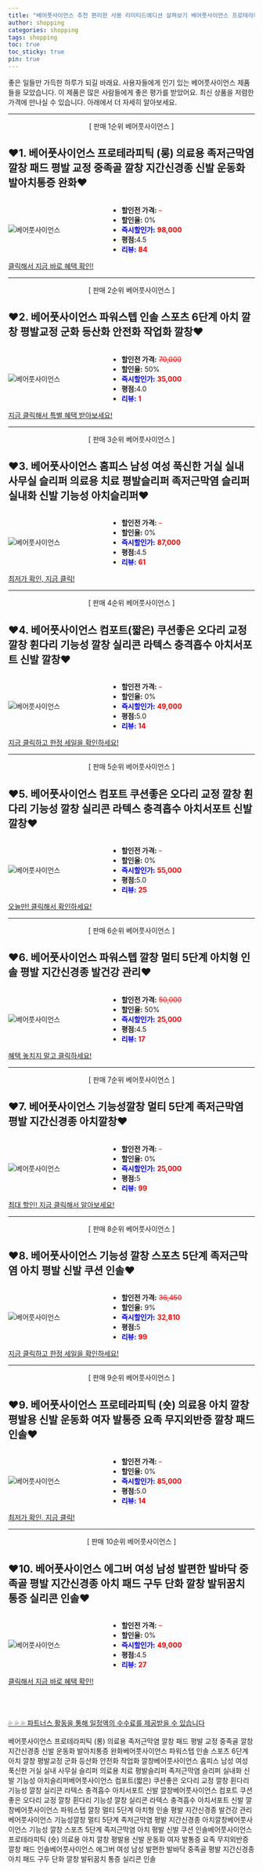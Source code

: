 ```yaml
---
title: "베어풋사이언스 추천 편리한 사용 리미티드에디션 살펴보기 베어풋사이언스 프로테라피틱 (롱) 의료용 족저근막염"
author: shopping
categories: shopping
tags: shopping
toc: true
toc_sticky: true
pin: true
---
```

좋은 일들만 가득한 하루가 되길 바래요. 사용자들에게 인기 있는 베어풋사이언스 제품들을 모았습니다. 이 제품은 많은 사람들에게 좋은 평가를 받았어요. 최신 상품을 저렴한 가격에 만나실 수 있습니다. 아래에서 더 자세히 알아보세요.

---
<p class="toplist" style="margin: 0 auto; display: block; width: fit-content;">[ 판매 1순위 베어풋사이언스 ]</p>

<h2><strong>❤️1. 베어풋사이언스 프로테라피틱 (롱) 의료용 족저근막염 깔창 패드 평발 교정 중족골 깔창 지간신경종 신발 운동화 발아치통증 완화❤️</strong></h2>

<div style="display: flex; align-items: center;">
    <div style="flex: 0.4;">
        <img src="https://thumbnail7.coupangcdn.com/thumbnails/remote/230x230ex/image/vendor_inventory/7c67/29f867f8e35bfc09ee3708341f7ce3690e924a1bbd75288a753e181adb8e.jpg" alt="베어풋사이언스" style="max-width: 100%;">
    </div>
    <div style="flex: 0.6; margin-left: 10px;">
        <ul>
            <li><strong>할인전 가격:</strong> <del style="color: red;">-</del></li>
            <li><strong>할인율:</strong> 0%</li>
            <li><span style='color:blue'><strong>즉시할인가:</strong></span> <span style='color:red'><strong>98,000</strong></span></li>
            <li><strong>평점:</strong>4.5</li>
            <li><span style='color:blue'><strong>리뷰:</strong></span> <span style='color:red'><strong>84</strong></span></li>
        </ul>
    </div>
</div>
<div class="center">
    <a href="https://selin100587001.github.io?lptag=AF9450613&subid=githubio&pageKey=6410663708&traceid=V0-153&itemId=13746688976&vendorItemId=88376274012" class="myButton">
        클릭해서 지금 바로 혜택 확인!
    </a>
</div>


---
<p class="toplist" style="margin: 0 auto; display: block; width: fit-content;">[ 판매 2순위 베어풋사이언스 ]</p>

<h2><strong>❤️2. 베어풋사이언스 파워스텝 인솔 스포츠 6단계 아치 깔창 평발교정 군화 등산화 안전화 작업화 깔창❤️</strong></h2>

<div style="display: flex; align-items: center;">
    <div style="flex: 0.4;">
        <img src="https://thumbnail8.coupangcdn.com/thumbnails/remote/230x230ex/image/vendor_inventory/be91/ad597cfddff06324c3f1d55c1a0b4bdb368754155027b69f8efe6066e530.jpg" alt="베어풋사이언스" style="max-width: 100%;">
    </div>
    <div style="flex: 0.6; margin-left: 10px;">
        <ul>
            <li><strong>할인전 가격:</strong> <del style="color: red;">70,000</del></li>
            <li><strong>할인율:</strong> 50%</li>
            <li><span style='color:blue'><strong>즉시할인가:</strong></span> <span style='color:red'><strong>35,000</strong></span></li>
            <li><strong>평점:</strong>4.0</li>
            <li><span style='color:blue'><strong>리뷰:</strong></span> <span style='color:red'><strong>1</strong></span></li>
        </ul>
    </div>
</div>
<div class="center">
    <a href="https://selin100587001.github.io?lptag=AF9450613&subid=githubio&pageKey=7425408236&traceid=V0-153&itemId=19273072914&vendorItemId=88376328924" class="myButton">
        지금 클릭해서 특별 혜택 받아보세요!
    </a>
</div>


---
<p class="toplist" style="margin: 0 auto; display: block; width: fit-content;">[ 판매 3순위 베어풋사이언스 ]</p>

<h2><strong>❤️3. 베어풋사이언스 홈피스 남성 여성 푹신한 거실 실내 사무실 슬리퍼 의료용 치료 평발슬리퍼 족저근막염 슬리퍼 실내화 신발 기능성 아치슬리퍼❤️</strong></h2>

<div style="display: flex; align-items: center;">
    <div style="flex: 0.4;">
        <img src="https://thumbnail10.coupangcdn.com/thumbnails/remote/230x230ex/image/vendor_inventory/add1/465d5940c71d1afd4b1214b296866c4d600f0101a973895e633019cab0b5.jpg" alt="베어풋사이언스" style="max-width: 100%;">
    </div>
    <div style="flex: 0.6; margin-left: 10px;">
        <ul>
            <li><strong>할인전 가격:</strong> <del style="color: red;">-</del></li>
            <li><strong>할인율:</strong> 0%</li>
            <li><span style='color:blue'><strong>즉시할인가:</strong></span> <span style='color:red'><strong>87,000</strong></span></li>
            <li><strong>평점:</strong>4.5</li>
            <li><span style='color:blue'><strong>리뷰:</strong></span> <span style='color:red'><strong>61</strong></span></li>
        </ul>
    </div>
</div>
<div class="center">
    <a href="https://selin100587001.github.io?lptag=AF9450613&subid=githubio&pageKey=6410819934&traceid=V0-153&itemId=13747440814&vendorItemId=88376320038" class="myButton">
        최저가 확인, 지금 클릭!
    </a>
</div>


---
<p class="toplist" style="margin: 0 auto; display: block; width: fit-content;">[ 판매 4순위 베어풋사이언스 ]</p>

<h2><strong>❤️4. 베어풋사이언스 컴포트(짧은) 쿠션좋은 오다리 교정 깔창 휜다리 기능성 깔창 실리콘 라텍스 충격흡수 아치서포트 신발 깔창❤️</strong></h2>

<div style="display: flex; align-items: center;">
    <div style="flex: 0.4;">
        <img src="https://thumbnail10.coupangcdn.com/thumbnails/remote/230x230ex/image/vendor_inventory/228f/982b7b483e304bcbbee406d567fb12deed03579f9a46c4d29adca97d5390.jpg" alt="베어풋사이언스" style="max-width: 100%;">
    </div>
    <div style="flex: 0.6; margin-left: 10px;">
        <ul>
            <li><strong>할인전 가격:</strong> <del style="color: red;">-</del></li>
            <li><strong>할인율:</strong> 0%</li>
            <li><span style='color:blue'><strong>즉시할인가:</strong></span> <span style='color:red'><strong>49,000</strong></span></li>
            <li><strong>평점:</strong>5.0</li>
            <li><span style='color:blue'><strong>리뷰:</strong></span> <span style='color:red'><strong>14</strong></span></li>
        </ul>
    </div>
</div>
<div class="center">
    <a href="https://selin100587001.github.io?lptag=AF9450613&subid=githubio&pageKey=6453324329&traceid=V0-153&itemId=14017992415&vendorItemId=88376318058" class="myButton">
        지금 클릭하고 한정 세일을 확인하세요!
    </a>
</div>


---
<p class="toplist" style="margin: 0 auto; display: block; width: fit-content;">[ 판매 5순위 베어풋사이언스 ]</p>

<h2><strong>❤️5. 베어풋사이언스 컴포트 쿠션좋은 오다리 교정 깔창 휜다리 기능성 깔창 실리콘 라텍스 충격흡수 아치서포트 신발 깔창❤️</strong></h2>

<div style="display: flex; align-items: center;">
    <div style="flex: 0.4;">
        <img src="https://thumbnail10.coupangcdn.com/thumbnails/remote/230x230ex/image/vendor_inventory/4f51/9eea88e2a57e80a44b259eed2844e9a6453cb8b1313d9425f86ca2ed85cb.jpg" alt="베어풋사이언스" style="max-width: 100%;">
    </div>
    <div style="flex: 0.6; margin-left: 10px;">
        <ul>
            <li><strong>할인전 가격:</strong> <del style="color: red;">-</del></li>
            <li><strong>할인율:</strong> 0%</li>
            <li><span style='color:blue'><strong>즉시할인가:</strong></span> <span style='color:red'><strong>55,000</strong></span></li>
            <li><strong>평점:</strong>5.0</li>
            <li><span style='color:blue'><strong>리뷰:</strong></span> <span style='color:red'><strong>25</strong></span></li>
        </ul>
    </div>
</div>
<div class="center">
    <a href="https://selin100587001.github.io?lptag=AF9450613&subid=githubio&pageKey=5334928612&traceid=V0-153&itemId=7798634321&vendorItemId=88376307670" class="myButton">
        오늘만! 클릭해서 확인하세요!
    </a>
</div>


---
<p class="toplist" style="margin: 0 auto; display: block; width: fit-content;">[ 판매 6순위 베어풋사이언스 ]</p>

<h2><strong>❤️6. 베어풋사이언스 파워스텝 깔창 멀티 5단계 아치형 인솔 평발 지간신경종 발건강 관리❤️</strong></h2>

<div style="display: flex; align-items: center;">
    <div style="flex: 0.4;">
        <img src="https://thumbnail6.coupangcdn.com/thumbnails/remote/230x230ex/image/vendor_inventory/b2b9/e10a0d743620129664ebc3f0d7977a8b07ab1488ee9387f11d0f945fe441.jpg" alt="베어풋사이언스" style="max-width: 100%;">
    </div>
    <div style="flex: 0.6; margin-left: 10px;">
        <ul>
            <li><strong>할인전 가격:</strong> <del style="color: red;">50,000</del></li>
            <li><strong>할인율:</strong> 50%</li>
            <li><span style='color:blue'><strong>즉시할인가:</strong></span> <span style='color:red'><strong>25,000</strong></span></li>
            <li><strong>평점:</strong>4.5</li>
            <li><span style='color:blue'><strong>리뷰:</strong></span> <span style='color:red'><strong>17</strong></span></li>
        </ul>
    </div>
</div>
<div class="center">
    <a href="https://selin100587001.github.io?lptag=AF9450613&subid=githubio&pageKey=7425384752&traceid=V0-153&itemId=19272975359&vendorItemId=88376311079" class="myButton">
        혜택 놓치지 말고 클릭하세요!
    </a>
</div>


---
<p class="toplist" style="margin: 0 auto; display: block; width: fit-content;">[ 판매 7순위 베어풋사이언스 ]</p>

<h2><strong>❤️7. 베어풋사이언스 기능성깔창 멀티 5단계 족저근막염 평발 지간신경종 아치깔창❤️</strong></h2>

<div style="display: flex; align-items: center;">
    <div style="flex: 0.4;">
        <img src="https://thumbnail6.coupangcdn.com/thumbnails/remote/230x230ex/image/vendor_inventory/9f5a/bb551e6aef00b094fbb9811166f33eab04160dbb7b33bd560a7f438b0074.jpg" alt="베어풋사이언스" style="max-width: 100%;">
    </div>
    <div style="flex: 0.6; margin-left: 10px;">
        <ul>
            <li><strong>할인전 가격:</strong> <del style="color: red;">-</del></li>
            <li><strong>할인율:</strong> 0%</li>
            <li><span style='color:blue'><strong>즉시할인가:</strong></span> <span style='color:red'><strong>25,000</strong></span></li>
            <li><strong>평점:</strong>5</li>
            <li><span style='color:blue'><strong>리뷰:</strong></span> <span style='color:red'><strong>99</strong></span></li>
        </ul>
    </div>
</div>
<div class="center">
    <a href="https://selin100587001.github.io?lptag=AF9450613&subid=githubio&pageKey=8204405702&traceid=V0-153&itemId=23528875938&vendorItemId=90555193628" class="myButton">
        최대 할인! 지금 클릭해서 알아보세요!
    </a>
</div>


---
<p class="toplist" style="margin: 0 auto; display: block; width: fit-content;">[ 판매 8순위 베어풋사이언스 ]</p>

<h2><strong>❤️8. 베어풋사이언스 기능성 깔창 스포츠 5단계 족저근막염 아치 평발 신발 쿠션 인솔❤️</strong></h2>

<div style="display: flex; align-items: center;">
    <div style="flex: 0.4;">
        <img src="https://thumbnail6.coupangcdn.com/thumbnails/remote/230x230ex/image/vendor_inventory/3ced/cd7419b0a84138e630cabb02187cc634c332eba5385c29f4d851a1fbc97b.jpg" alt="베어풋사이언스" style="max-width: 100%;">
    </div>
    <div style="flex: 0.6; margin-left: 10px;">
        <ul>
            <li><strong>할인전 가격:</strong> <del style="color: red;">36,450</del></li>
            <li><strong>할인율:</strong> 9%</li>
            <li><span style='color:blue'><strong>즉시할인가:</strong></span> <span style='color:red'><strong>32,810</strong></span></li>
            <li><strong>평점:</strong>5</li>
            <li><span style='color:blue'><strong>리뷰:</strong></span> <span style='color:red'><strong>99</strong></span></li>
        </ul>
    </div>
</div>
<div class="center">
    <a href="https://selin100587001.github.io?lptag=AF9450613&subid=githubio&pageKey=8177148626&traceid=V0-153&itemId=23370889810&vendorItemId=90401074233" class="myButton">
        지금 클릭하고 한정 세일을 확인하세요!
    </a>
</div>


---
<p class="toplist" style="margin: 0 auto; display: block; width: fit-content;">[ 판매 9순위 베어풋사이언스 ]</p>

<h2><strong>❤️9. 베어풋사이언스 프로테라피틱 (숏) 의료용 아치 깔창 평발용 신발 운동화 여자 발통증 요족 무지외반증 깔창 패드 인솔❤️</strong></h2>

<div style="display: flex; align-items: center;">
    <div style="flex: 0.4;">
        <img src="https://thumbnail10.coupangcdn.com/thumbnails/remote/230x230ex/image/vendor_inventory/0a4e/137a9af7b74525b12a8333c3b8c48f464148e97411201b65c440f99ae2bf.jpg" alt="베어풋사이언스" style="max-width: 100%;">
    </div>
    <div style="flex: 0.6; margin-left: 10px;">
        <ul>
            <li><strong>할인전 가격:</strong> <del style="color: red;">-</del></li>
            <li><strong>할인율:</strong> 0%</li>
            <li><span style='color:blue'><strong>즉시할인가:</strong></span> <span style='color:red'><strong>85,000</strong></span></li>
            <li><strong>평점:</strong>5.0</li>
            <li><span style='color:blue'><strong>리뷰:</strong></span> <span style='color:red'><strong>14</strong></span></li>
        </ul>
    </div>
</div>
<div class="center">
    <a href="https://selin100587001.github.io?lptag=AF9450613&subid=githubio&pageKey=5339066164&traceid=V0-153&itemId=7818998992&vendorItemId=88376324541" class="myButton">
        최저가 확인, 지금 클릭!
    </a>
</div>


---
<p class="toplist" style="margin: 0 auto; display: block; width: fit-content;">[ 판매 10순위 베어풋사이언스 ]</p>

<h2><strong>❤️10. 베어풋사이언스 에그버 여성 남성 발편한 발바닥 중족골 평발 지간신경종 아치 패드 구두 단화 깔창 발뒤꿈치 통증 실리콘 인솔❤️</strong></h2>

<div style="display: flex; align-items: center;">
    <div style="flex: 0.4;">
        <img src="https://thumbnail6.coupangcdn.com/thumbnails/remote/230x230ex/image/vendor_inventory/0fd1/02f9ecd0b2d6a15ea278462b62455285f1b47c8f1b4bed830945aed3c990.jpg" alt="베어풋사이언스" style="max-width: 100%;">
    </div>
    <div style="flex: 0.6; margin-left: 10px;">
        <ul>
            <li><strong>할인전 가격:</strong> <del style="color: red;">-</del></li>
            <li><strong>할인율:</strong> 0%</li>
            <li><span style='color:blue'><strong>즉시할인가:</strong></span> <span style='color:red'><strong>49,000</strong></span></li>
            <li><strong>평점:</strong>4.5</li>
            <li><span style='color:blue'><strong>리뷰:</strong></span> <span style='color:red'><strong>27</strong></span></li>
        </ul>
    </div>
</div>
<div class="center">
    <a href="https://selin100587001.github.io?lptag=AF9450613&subid=githubio&pageKey=5334597385&traceid=V0-153&itemId=7796484192&vendorItemId=88376316083" class="myButton">
        클릭해서 지금 바로 혜택 확인!
    </a>
</div>

<br><br><br>[💦 💦 💦 파트너스 활동을 통해 일정액의 수수료를 제공받을 수 있습니다](https://link.coupang.com/a/bcpT2c)<br><br>베어풋사이언스 프로테라피틱 (롱) 의료용 족저근막염 깔창 패드 평발 교정 중족골 깔창 지간신경종 신발 운동화 발아치통증 완화베어풋사이언스 파워스텝 인솔 스포츠 6단계 아치 깔창 평발교정 군화 등산화 안전화 작업화 깔창베어풋사이언스 홈피스 남성 여성 푹신한 거실 실내 사무실 슬리퍼 의료용 치료 평발슬리퍼 족저근막염 슬리퍼 실내화 신발 기능성 아치슬리퍼베어풋사이언스 컴포트(짧은) 쿠션좋은 오다리 교정 깔창 휜다리 기능성 깔창 실리콘 라텍스 충격흡수 아치서포트 신발 깔창베어풋사이언스 컴포트 쿠션좋은 오다리 교정 깔창 휜다리 기능성 깔창 실리콘 라텍스 충격흡수 아치서포트 신발 깔창베어풋사이언스 파워스텝 깔창 멀티 5단계 아치형 인솔 평발 지간신경종 발건강 관리베어풋사이언스 기능성깔창 멀티 5단계 족저근막염 평발 지간신경종 아치깔창베어풋사이언스 기능성 깔창 스포츠 5단계 족저근막염 아치 평발 신발 쿠션 인솔베어풋사이언스 프로테라피틱 (숏) 의료용 아치 깔창 평발용 신발 운동화 여자 발통증 요족 무지외반증 깔창 패드 인솔베어풋사이언스 에그버 여성 남성 발편한 발바닥 중족골 평발 지간신경종 아치 패드 구두 단화 깔창 발뒤꿈치 통증 실리콘 인솔